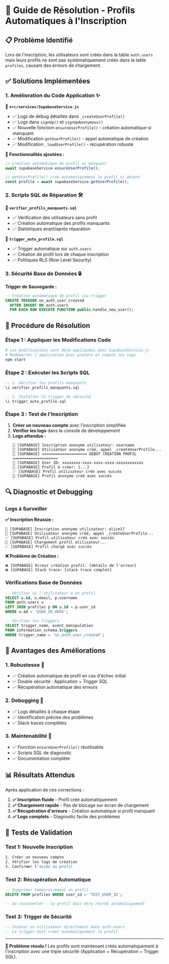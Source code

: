 # 🔧 Guide de Résolution - Profils Automatiques à l'Inscription

## 📋 Problème Identifié

Lors de l'inscription, les utilisateurs sont créés dans la table `auth.users` mais leurs profils ne sont pas systématiquement créés dans la table `profiles`, causant des erreurs de chargement.

## ✅ Solutions Implémentées

### 1. **Amélioration du Code Application** ✨

**📁 `src/services/SupabaseService.js`**
- ✅ Logs de debug détaillés dans `_createUserProfile()`
- ✅ Logs dans `signUp()` et `signUpAnonymous()` 
- ✅ Nouvelle fonction `ensureUserProfile()` - création automatique si manquant
- ✅ Modification `getUserProfile()` - appel automatique de création
- ✅ Modification `_loadUserProfile()` - récupération robuste

**🔧 Fonctionnalités ajoutées :**
```javascript
// Création automatique de profil si manquant
await supabaseService.ensureUserProfile();

// getUserProfile() crée automatiquement le profil si absent
const profile = await supabaseService.getUserProfile();
```

### 2. **Scripts SQL de Réparation** 🛠️

**📁 `verifier_profils_manquants.sql`**
- ✅ Vérification des utilisateurs sans profil
- ✅ Création automatique des profils manquants
- ✅ Statistiques avant/après réparation

**📁 `trigger_auto_profile.sql`**
- ✅ Trigger automatique sur `auth.users`
- ✅ Création de profil lors de chaque inscription
- ✅ Politiques RLS (Row Level Security)

### 3. **Sécurité Base de Données** 🔒

**Trigger de Sauvegarde :**
```sql
-- Création automatique de profil via trigger
CREATE TRIGGER on_auth_user_created
  AFTER INSERT ON auth.users
  FOR EACH ROW EXECUTE FUNCTION public.handle_new_user();
```

## 🚀 Procédure de Résolution

### Étape 1 : Appliquer les Modifications Code
```bash
# Les modifications sont déjà appliquées dans SupabaseService.js
# Redémarrer l'application pour prendre en compte les logs
npm start
```

### Étape 2 : Exécuter les Scripts SQL
```sql
-- 1. Vérifier les profils manquants
\i verifier_profils_manquants.sql

-- 2. Installer le trigger de sécurité
\i trigger_auto_profile.sql
```

### Étape 3 : Test de l'Inscription
1. **Créer un nouveau compte** avec l'inscription simplifiée
2. **Vérifier les logs** dans la console de développement
3. **Logs attendus :**
   ```
   👤 [SUPABASE] Inscription anonyme utilisateur: username
   👤 [SUPABASE] Utilisateur anonyme créé, appel _createUserProfile...
   👤 [SUPABASE] ==================== DEBUT CREATION PROFIL ====================
   👤 [SUPABASE] User ID: xxxxxxxx-xxxx-xxxx-xxxx-xxxxxxxxxxxx
   👤 [SUPABASE] Profil à créer: {...}
   ✅ [SUPABASE] Profil utilisateur créé avec succès
   👤 [SUPABASE] Profil anonyme créé avec succès
   ```

## 🔍 Diagnostic et Debugging

### Logs à Surveiller

**✅ Inscription Réussie :**
```
👤 [SUPABASE] Inscription anonyme utilisateur: alice17
👤 [SUPABASE] Utilisateur anonyme créé, appel _createUserProfile...
✅ [SUPABASE] Profil utilisateur créé avec succès
🔄 [SUPABASE] Chargement profil utilisateur...
✅ [SUPABASE] Profil chargé avec succès
```

**❌ Problème de Création :**
```
❌ [SUPABASE] Erreur création profil: [détails de l'erreur]
❌ [SUPABASE] Stack trace: [stack trace complet]
```

### Vérifications Base de Données

```sql
-- Vérifier si l'utilisateur a un profil
SELECT u.id, u.email, p.username 
FROM auth.users u 
LEFT JOIN profiles p ON u.id = p.user_id 
WHERE u.id = 'USER_ID_HERE';

-- Vérifier les triggers
SELECT trigger_name, event_manipulation 
FROM information_schema.triggers 
WHERE trigger_name = 'on_auth_user_created';
```

## 🎯 Avantages des Améliorations

### **1. Robustesse** 💪
- ✅ Création automatique de profil en cas d'échec initial
- ✅ Double sécurité : Application + Trigger SQL
- ✅ Récupération automatique des erreurs

### **2. Debugging** 🐛
- ✅ Logs détaillés à chaque étape
- ✅ Identification précise des problèmes
- ✅ Stack traces complètes

### **3. Maintenabilité** 🔧
- ✅ Fonction `ensureUserProfile()` réutilisable
- ✅ Scripts SQL de diagnostic
- ✅ Documentation complète

## 📊 Résultats Attendus

Après application de ces corrections :

1. **✅ Inscription fluide** - Profil créé automatiquement
2. **✅ Chargement rapide** - Pas de blocage sur écran de chargement  
3. **✅ Récupération d'erreurs** - Création automatique si profil manquant
4. **✅ Logs complets** - Diagnostic facile des problèmes

## 🔮 Tests de Validation

### Test 1: Nouvelle Inscription
```bash
1. Créer un nouveau compte
2. Vérifier les logs de création
3. Confirmer l'accès au profil
```

### Test 2: Récupération Automatique
```sql
-- Supprimer temporairement un profil
DELETE FROM profiles WHERE user_id = 'TEST_USER_ID';

-- Se reconnecter - le profil doit être recréé automatiquement
```

### Test 3: Trigger de Sécurité
```sql
-- Insérer un utilisateur directement dans auth.users
-- Le trigger doit créer automatiquement le profil
```

---

**🎉 Problème résolu !** Les profils sont maintenant créés automatiquement à l'inscription avec une triple sécurité (Application + Récupération + Trigger SQL). 